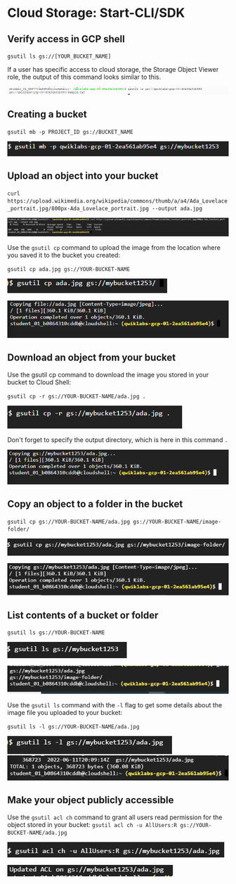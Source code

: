 
# Cloud Storage: Start-CLI/SDK
## Verify access in GCP shell

`gsutil ls gs://[YOUR_BUCKET_NAME]`

If a user has specific access to cloud storage, the Storage Object Viewer role, the output of this command looks similar to this.

![image](image_10.png)



## Creating a bucket

`gsutil mb -p PROJECT_ID gs://BUCKET_NAME`

![image](image_11.png)

## Upload an object into your bucket

`curl https://upload.wikimedia.org/wikipedia/commons/thumb/a/a4/Ada_Lovelace_portrait.jpg/800px-Ada_Lovelace_portrait.jpg --output ada.jpg`

![image](image_12.png)

Use the `gsutil cp` command to upload the image from the location where you saved it to the bucket you created:

`gsutil cp ada.jpg gs://YOUR-BUCKET-NAME`

![image](image_13.png)

![image](image_14.png)

## Download an object from your bucket
Use the gsutil cp command to download the image you stored in your bucket to Cloud Shell:

`gsutil cp -r gs://YOUR-BUCKET-NAME/ada.jpg .`

![image](image_16.png)

Don't forget to specify the output directory, which is here in this command `.`

![image](image_15.png)

## Copy an object to a folder in the bucket

`gsutil cp gs://YOUR-BUCKET-NAME/ada.jpg gs://YOUR-BUCKET-NAME/image-folder/`

![image](image_17.png)

![image](image_18.png)


## List contents of a bucket or folder
`gsutil ls gs://YOUR-BUCKET-NAME`

![image](image_19.png)

![image](image_20.png)

Use the `gsutil ls` command with the `-l` flag to get some details about the image file you uploaded to your bucket:

`gsutil ls -l gs://YOUR-BUCKET-NAME/ada.jpg`

![image](image_21.png)
![image](image_22.png)


## Make your object publicly accessible
Use the `gsutil acl ch` command to grant all users read permission for the object stored in your bucket:
`gsutil acl ch -u AllUsers:R gs://YOUR-BUCKET-NAME/ada.jpg`

![image](image_23.png)

![image](image_24.png)

